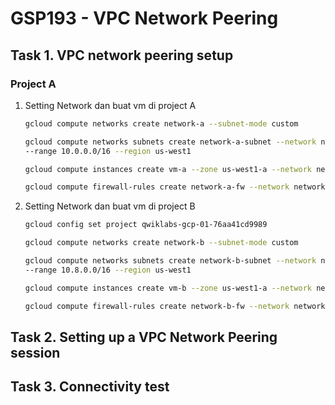 # GSP193 - VPC Network Peering

## Task 1. VPC network peering setup

### Project A

1. Setting Network dan buat vm di project A

   ```bash
   gcloud compute networks create network-a --subnet-mode custom
   ```

   ```bash
   gcloud compute networks subnets create network-a-subnet --network network-a \
   --range 10.0.0.0/16 --region us-west1
   ```

   ```bash
   gcloud compute instances create vm-a --zone us-west1-a --network network-a --subnet network-a-subnet --machine-type e2-small
   ```

   ```bash
   gcloud compute firewall-rules create network-a-fw --network network-a --allow tcp:22,icmp
   ```

2. Setting Network dan buat vm di project B

   ```bash
   gcloud config set project qwiklabs-gcp-01-76aa41cd9989
   ```

   ```bash
   gcloud compute networks create network-b --subnet-mode custom
   ```

   ```bash
   gcloud compute networks subnets create network-b-subnet --network network-b \
   --range 10.8.0.0/16 --region us-west1
   ```

   ```bash
   gcloud compute instances create vm-b --zone us-west1-a --network network-b --subnet network-b-subnet --machine-type e2-small
   ```

   ```bash
   gcloud compute firewall-rules create network-b-fw --network network-b --allow tcp:22,icmp
   ```

## Task 2. Setting up a VPC Network Peering session

## Task 3. Connectivity test
